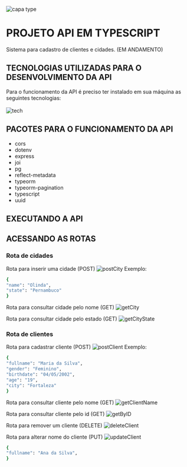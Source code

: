 ![capa type](https://user-images.githubusercontent.com/63256085/163912927-ca978dac-5fcb-4cf4-9961-e56d6869619d.png)

# PROJETO API EM TYPESCRIPT

Sistema para cadastro de clientes e cidades. (EM ANDAMENTO)
<br>

## TECNOLOGIAS UTILIZADAS PARA O DESENVOLVIMENTO DA API

Para o funcionamento da API é preciso ter instalado em sua máquina as seguintes tecnologias:
<br>
<br>
![tech](https://user-images.githubusercontent.com/63256085/164014099-33d1bbe1-4e22-4adf-8329-6fdef6eca422.png)

## PACOTES PARA O FUNCIONAMENTO DA API

- cors
- dotenv
- express
- joi
- pg
- reflect-metadata
- typeorm
- typeorm-pagination
- typescript
- uuid

## EXECUTANDO A API



## ACESSANDO AS ROTAS

### Rota de cidades

Rota para inserir uma cidade (POST)
![postCity](https://user-images.githubusercontent.com/63256085/164021162-b2ad69e4-e658-4a74-920e-d8d3a86870a8.png)
Exemplo: 
```bash
{
"name": "Olinda",
"state": "Pernambuco"
}
 ```
 Rota para consultar cidade pelo nome (GET)
 ![getCity](https://user-images.githubusercontent.com/63256085/164021686-145a627e-ea6b-4fb1-8401-3cc7e2464641.png)

Rota para consultar cidade pelo estado (GET)
![getCityState](https://user-images.githubusercontent.com/63256085/164021783-105caa89-cecb-40cd-846f-aa206a50c98c.png)


### Rota de clientes

Rota para cadastrar cliente (POST)
![postClient](https://user-images.githubusercontent.com/63256085/164022140-51abe547-5775-4463-be47-3e6c8ab642ad.png)
Exemplo: 
```bash
{
"fullname": "Maria da Silva",
"gender": "Feminino",
"birthdate": "04/05/2002",
"age": "19",
"city": "Fortaleza"
}
 ```
 Rota para consultar cliente pelo nome (GET)
 ![getClientName](https://user-images.githubusercontent.com/63256085/164022659-594f6bd7-0bfb-4180-9932-8b71adc5cdae.png)

Rota para consultar cliente pelo id (GET)
![getByID](https://user-images.githubusercontent.com/63256085/164022778-a35e79b9-89bb-46f2-b3a9-9b52d96f9768.png)

Rota para remover um cliente (DELETE) 
![deleteClient](https://user-images.githubusercontent.com/63256085/164022935-b6174390-7c19-4341-8f56-6ab1e6bbebf4.png)

Rota para alterar nome do cliente (PUT)
![updateClient](https://user-images.githubusercontent.com/63256085/164023016-694aaff3-9940-42ae-bbfc-2f4771e60104.png)

```bash
{
"fullname": "Ana da Silva",
}
 ```
